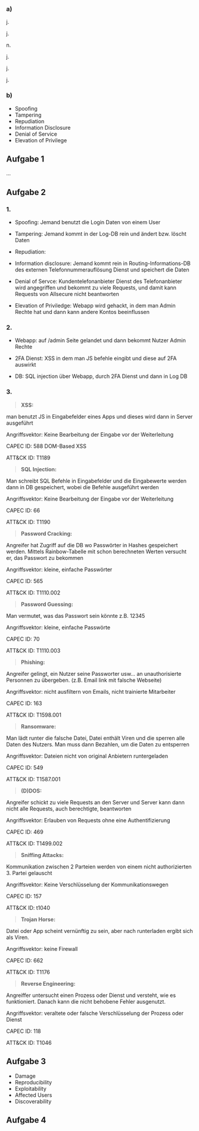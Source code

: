 ### a)

j.

j.

n.

j.

j.

j.


### b)

- Spoofing
- Tampering
- Repudiation
- Information Disclosure
- Denial of Service
- Elevation of Privilege


## Aufgabe 1

...

## Aufgabe 2

### 1.

- Spoofing: Jemand benutzt die Login Daten von einem User

- Tampering: Jemand kommt in der Log-DB rein und ändert bzw. löscht Daten

- Repudiation: 

- Information disclosure: Jemand kommt rein in Routing-Informations-DB des externen Telefonnummerauflösung Dienst und speichert die Daten

- Denial of Servce: Kundentelefonanbieter Dienst des Telefonanbieter wird angegriffen und bekommt zu viele Requests, und damit kann Requests von Allsecure nicht beantworten

- Elevation of Priviledge: Webapp wird gehackt, in dem man Admin Rechte hat und dann kann andere Kontos beeinflussen

### 2. 

- Webapp: auf /admin Seite gelandet und dann bekommt Nutzer Admin Rechte

- 2FA Dienst: XSS in dem man JS befehle eingibt und diese auf 2FA auswirkt

- DB: SQL injection über Webapp, durch 2FA Dienst und dann in Log DB

### 3.

> **XSS:**

man benutzt JS in Eingabefelder eines Apps und dieses wird dann in Server ausgeführt

Angriffsvektor: Keine Bearbeitung der Eingabe vor der Weiterleitung

CAPEC ID: 588 DOM-Based XSS

ATT&CK ID: T1189


> **SQL Injection:**

Man schreibt SQL Befehle in Eingabefelder und die Eingabewerte werden dann in DB gespeichert, wobei die Befehle ausgeführt werden

Angriffsvektor: Keine Bearbeitung der Eingabe vor der Weiterleitung

CAPEC ID: 66

ATT&CK ID: T1190


> **Password Cracking:**

Angreifer hat Zugriff auf die DB wo Passwörter in Hashes gespeichert werden. Mittels Rainbow-Tabelle mit
schon berechneten Werten versucht er, das Passwort zu bekommen

Angriffsvektor: kleine, einfache Passwörter

CAPEC ID: 565

ATT&CK ID: T1110.002


> **Password Guessing:**

Man vermutet, was das Passwort sein könnte z.B. 12345

Angriffsvektor: kleine, einfache Passwörte

CAPEC ID: 70

ATT&CK ID: T1110.003


> **Phishing:**

Angreifer gelingt, ein Nutzer seine Passworter usw... an unauthorisierte Personnen zu übergeben. (z.B. Email link mit falsche Webseite)

Angriffsvektor: nicht ausfiltern von Emails, nicht trainierte Mitarbeiter

CAPEC ID: 163

ATT&CK ID: T1598.001


> **Ransomware:**

Man lädt runter die falsche Datei, Datei enthält Viren und die sperren alle Daten des Nutzers. Man muss dann Bezahlen, um die Daten zu entsperren

Angriffsvektor: Dateien nicht von original Anbietern runtergeladen

CAPEC ID: 549

ATT&CK ID: T1587.001


> **(D)DOS:**

Angreifer schickt zu viele Requests an den Server und Server kann dann nicht alle Requests, auch berechtigte, beantworten

Angriffsvektor: Erlauben von Requests ohne eine Authentifizierung

CAPEC ID: 469

ATT&CK ID: T1499.002


> **Sniffing Attacks:**

Kommunikation zwischen 2 Parteien werden von einem nicht authorizierten 3. Partei gelauscht

Angriffsvektor: Keine Verschlüsselung der Kommunikationswegen

CAPEC ID: 157

ATT&CK ID: t1040


> **Trojan Horse:**

Datei oder App scheint vernünftig zu sein, aber nach runterladen ergibt sich als Viren.

Angriffsvektor: keine Firewall

CAPEC ID: 662

ATT&CK ID: T1176


> **Reverse Engineering:**

Angreiffer untersucht einen Prozess oder Dienst und versteht, wie es funktioniert. Danach kann die
nicht behobene Fehler ausgenutzt.

Angriffsvektor: veraltete oder falsche Verschlüsselung der Prozess oder Dienst

CAPEC ID: 118

ATT&CK ID: T1046


## Aufgabe 3

- Damage
- Reproducibility
- Exploitability
- Affected Users
- Discoverability


## Aufgabe 4
